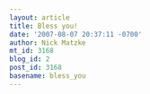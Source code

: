 ```yaml
---
layout: article
title: Bless you!
date: '2007-08-07 20:37:11 -0700'
author: Nick Matzke
mt_id: 3168
blog_id: 2
post_id: 3168
basename: bless_you
---
```

<object width="425" height="350"><param name="movie" value="http://www.youtube.com/v/dtLzvOsQ80k"><param name="wmode" value="transparent"><embed src="http://www.youtube.com/v/dtLzvOsQ80k" type="application/x-shockwave-flash" wmode="transparent" width="425" height="350"></object>
